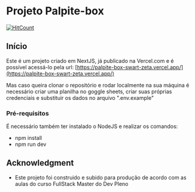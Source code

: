 # Projeto Palpite-box
[![HitCount](https://hits.dwyl.com/FabioKeiitiOishi/palpite-box.svg)](https://hits.dwyl.com/FabioKeiitiOishi/palpite-box)

## Início

Este é um projeto criado em NextJS, já publicado na Vercel.com e é possível acessá-lo pela url:
[https://palpite-box-swart-zeta.vercel.app/](https://palpite-box-swart-zeta.vercel.app/)

Mas caso queira clonar o repositório e rodar localmente na sua máquina é necessário criar uma planilha no goggle sheets, criar suas próprias credenciais e substituir os dados no arquivo ".env.example"

### Pré-requisitos
É necessário também ter instalado o NodeJS e realizar os comandos:
* npm install
* npm run dev

## Acknowledgment
* Este projeto foi construido e subido para produção de acordo com as aulas do curso FullStack Master do Dev Pleno